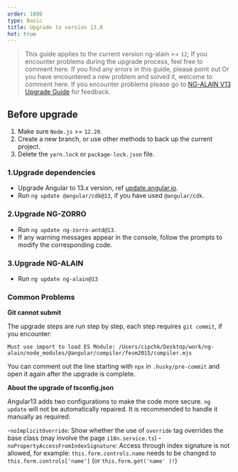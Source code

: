 ```yaml
---
order: 1000
type: Basic
title: Upgrade to version 13.0
hot: true
---
```


> This guide applies to the current version ng-alain >= `12`;
> If you encounter problems during the upgrade process, feel free to comment here.
> If you find any errors in this guide, please point out
> Or you have encountered a new problem and solved it, welcome to comment here.
> If you encounter problems please go to [NG-ALAIN V13 Upgrade Guide](https://github.com/ng-alain/ng-alain/issues/2174) for feedback.


## Before upgrade

1. Make sure `Node.js` >= `12.20`.
2. Create a new branch, or use other methods to back up the current project.
3. Delete the `yarn.lock` or `package-lock.json` file.

### 1.Upgrade dependencies

- Upgrade Angular to 13.x version, ref [update.angular.io](https://update.angular.io/?v=12.0-13.0).
- Run `ng update @angular/cdk@13`, if you have used `@angular/cdk`.

### 2.Upgrade NG-ZORRO

- Run `ng update ng-zorro-antd@13`.
- If any warning messages appear in the console, follow the prompts to modify the corresponding code.

### 3.Upgrade NG-ALAIN

- Run `ng update ng-alain@13`

### Common Problems

**Git cannot submit**

The upgrade steps are run step by step, each step requires `git commit`, if you encounter:

```
Must use import to load ES Module: /Users/cipchk/Desktop/work/ng-alain/node_modules/@angular/compiler/fesm2015/compiler.mjs
```

You can comment out the line starting with `npx` in `.husky/pre-commit` and open it again after the upgrade is complete.

**About the upgrade of tsconfig.json**

Angular13 adds two configurations to make the code more secure. `ng update` will not be automatically repaired. It is recommended to handle it manually as required:

-`noImplicitOverride`: Show whether the use of `override` tag overrides the base class (may involve the page `i18n.service.ts`)
-`noPropertyAccessFromIndexSignature`: Access through index signature is not allowed, for example: `this.form.controls.name` needs to be changed to `this.form.controls['name']` (or `this.form.get('name' )!`)
